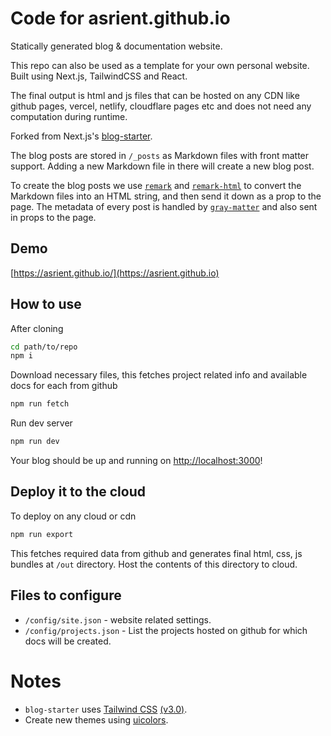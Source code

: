 # Code for asrient.github.io

Statically generated blog & documentation website.

This repo can also be used as a template for your own personal website.
Built using Next.js, TailwindCSS and React.

The final output is html and js files that can be hosted on any CDN like github pages, vercel, netlify, cloudflare pages etc and does not need any computation during runtime.

Forked from Next.js's [blog-starter](https://github.com/vercel/next.js/tree/canary/examples/blog-starter).


The blog posts are stored in `/_posts` as Markdown files with front matter support. Adding a new Markdown file in there will create a new blog post.

To create the blog posts we use [`remark`](https://github.com/remarkjs/remark) and [`remark-html`](https://github.com/remarkjs/remark-html) to convert the Markdown files into an HTML string, and then send it down as a prop to the page. The metadata of every post is handled by [`gray-matter`](https://github.com/jonschlinkert/gray-matter) and also sent in props to the page.

## Demo

[https://asrient.github.io/](https://asrient.github.io)

## How to use

After cloning

```bash
cd path/to/repo
npm i
```

Download necessary files, this fetches project related info and available docs for each from github

```bash
npm run fetch
```
Run dev server

```bash
npm run dev
```

Your blog should be up and running on [http://localhost:3000](http://localhost:3000)! 

## Deploy it to the cloud

To deploy on any cloud or cdn

```bash
npm run export
```

This fetches required data from github and generates final html, css, js bundles at `/out` directory.
Host the contents of this directory to cloud.

## Files to configure

- `/config/site.json` - website related settings.
- `/config/projects.json` - List the projects hosted on github for which docs will be created.

# Notes

- `blog-starter` uses [Tailwind CSS](https://tailwindcss.com) [(v3.0)](https://tailwindcss.com/blog/tailwindcss-v3).
- Create new themes using [uicolors](https://uicolors.app/create).

